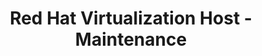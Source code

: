 ---
permalink: /product-documents/rhvh/nist-800-53/ma/
layout: control_family
title: Red Hat Virtualization Host - Maintenance
category: Product Documents
lead: |
  Control responses for NIST 800-53 rev4.
subnav:
  data: components.rhvh.satisfies
  href: ['#%', control_key]
  text: control_key
product_info:
  name: Red Hat Virtualization Host
  opencontrol_component: rhvh
  control_family_shorthand: MA
---